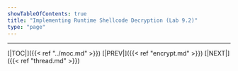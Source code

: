 ```yaml
---
showTableOfContents: true
title: "Implementing Runtime Shellcode Decryption (Lab 9.2)"
type: "page"
---
```


---
[|TOC|]({{< ref "../moc.md" >}})
[|PREV|]({{< ref "encrypt.md" >}})
[|NEXT|]({{< ref "thread.md" >}})